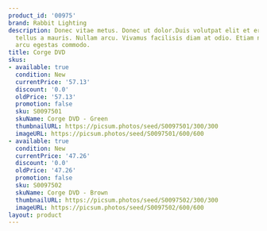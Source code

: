 ```yaml
---
product_id: '00975'
brand: Rabbit Lighting
description: Donec vitae metus. Donec ut dolor.Duis volutpat elit et erat. In convallis
  tellus a mauris. Nullam arcu. Vivamus facilisis diam at odio. Etiam non diam quis
  arcu egestas commodo.
title: Corge DVD
skus:
- available: true
  condition: New
  currentPrice: '57.13'
  discount: '0.0'
  oldPrice: '57.13'
  promotion: false
  sku: S0097501
  skuName: Corge DVD - Green
  thumbnailURL: https://picsum.photos/seed/S0097501/300/300
  imageURL: https://picsum.photos/seed/S0097501/600/600
- available: true
  condition: New
  currentPrice: '47.26'
  discount: '0.0'
  oldPrice: '47.26'
  promotion: false
  sku: S0097502
  skuName: Corge DVD - Brown
  thumbnailURL: https://picsum.photos/seed/S0097502/300/300
  imageURL: https://picsum.photos/seed/S0097502/600/600
layout: product
---
```

